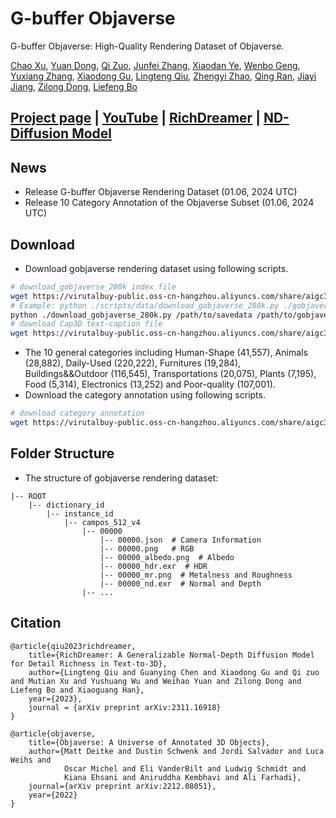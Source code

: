 <p align="center">
    <h1>G-buffer Objaverse</h1>
<p>

G-buffer Objaverse: High-Quality Rendering Dataset of Objaverse.

[Chao Xu](mailto:eric.xc@alibaba-inc.com),
[Yuan Dong](mailto:yuandong15@fudan.edu.cn),
[Qi Zuo](mailto:muyuan.zq@alibaba-inc.com),
[Junfei Zhang](mailto:miracle.zjf@alibaba-inc.com),
[Xiaodan Ye](mailto:doris.yxd@alibaba-inc.com),
[Wenbo Geng](mailto:rengui.gwb@alibaba-inc.com),
[Yuxiang Zhang](mailto:yuxiangzhang.zyx@alibaba-inc.com),
[Xiaodong Gu](https://scholar.google.com.hk/citations?user=aJPO514AAAAJ&hl=zh-CN&oi=ao),
[Lingteng Qiu](https://lingtengqiu.github.io/),
[Zhengyi Zhao](mailto:bushe.zzy@alibaba-inc.com),
[Qing Ran](mailto:ranqing.rq@alibaba-inc.com),
[Jiayi Jiang](mailto:jiayi.jjy@alibaba-inc.com),
[Zilong Dong](https://scholar.google.com/citations?user=GHOQKCwAAAAJ&hl=zh-CN&oi=ao),
[Liefeng Bo](https://scholar.google.com/citations?user=FJwtMf0AAAAJ&hl=zh-CN)

## [Project page](https://aigc3d.github.io/gobjaverse/) | [YouTube](https://www.youtube.com/watch?v=PWweS-EPbJo) | [RichDreamer](https://lingtengqiu.github.io/RichDreamer/) | [ND-Diffusion Model](https://github.com/modelscope/normal-depth-diffusion)


## News

- Release G-buffer Objaverse Rendering Dataset (01.06, 2024 UTC)
- Release 10 Category Annotation of the Objaverse Subset (01.06, 2024 UTC)

## Download
- Download gobjaverse rendering dataset using following scripts.
```bash
# download_gobjaverse_280k index file
wget https://virutalbuy-public.oss-cn-hangzhou.aliyuncs.com/share/aigc3d/gobjaverse_280k.json
# Example: python ./scripts/data/download_gobjaverse_280k.py ./gobjaverse_280k ./gobjaverse_280k.json 10
python ./download_gobjaverse_280k.py /path/to/savedata /path/to/gobjaverse_280k.json nthreads(eg. 10)
# download Cap3D text-caption file
wget https://virutalbuy-public.oss-cn-hangzhou.aliyuncs.com/share/aigc3d/text_captions_cap3d.json

```
- The 10 general categories including Human-Shape (41,557), Animals (28,882), Daily-Used (220,222), Furnitures (19,284), Buildings&&Outdoor (116,545), Transportations (20,075), Plants (7,195), Food (5,314), Electronics (13,252) and Poor-quality (107,001).
- Download the category annotation using following scripts.

```bash
# download category annotation
wget https://virutalbuy-public.oss-cn-hangzhou.aliyuncs.com/share/aigc3d/category_annotation.json
```

## Folder Structure
- The structure of gobjaverse rendering dataset:
```
|-- ROOT
    |-- dictionary_id
        |-- instance_id
            |-- campos_512_v4
                |-- 00000
                    |-- 00000.json  # Camera Information
                    |-- 00000.png   # RGB 
                    |-- 00000_albedo.png  # Albedo 
                    |-- 00000_hdr.exr  # HDR
                    |-- 00000_mr.png  # Metalness and Roughness
                    |-- 00000_nd.exr  # Normal and Depth
                |-- ...
```

## Citation	

```
@article{qiu2023richdreamer,
    title={RichDreamer: A Generalizable Normal-Depth Diffusion Model for Detail Richness in Text-to-3D}, 
    author={Lingteng Qiu and Guanying Chen and Xiaodong Gu and Qi zuo and Mutian Xu and Yushuang Wu and Weihao Yuan and Zilong Dong and Liefeng Bo and Xiaoguang Han},
    year={2023},
    journal = {arXiv preprint arXiv:2311.16918}
}
```
```
@article{objaverse,
    title={Objaverse: A Universe of Annotated 3D Objects},
    author={Matt Deitke and Dustin Schwenk and Jordi Salvador and Luca Weihs and
            Oscar Michel and Eli VanderBilt and Ludwig Schmidt and
            Kiana Ehsani and Aniruddha Kembhavi and Ali Farhadi},
    journal={arXiv preprint arXiv:2212.08051},
    year={2022}
}
```
